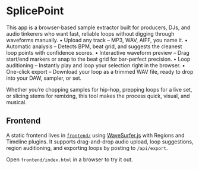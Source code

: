 # SplicePoint
This app is a browser-based sample extractor built for producers, DJs, and audio tinkerers who want fast, reliable loops without digging through waveforms manually.
	•	Upload any track – MP3, WAV, AIFF, you name it.
	•	Automatic analysis – Detects BPM, beat grid, and suggests the cleanest loop points with confidence scores.
	•	Interactive waveform preview – Drag start/end markers or snap to the beat grid for bar-perfect precision.
	•	Loop auditioning – Instantly play and loop your selection right in the browser.
	•	One-click export – Download your loop as a trimmed WAV file, ready to drop into your DAW, sampler, or set.

Whether you’re chopping samples for hip-hop, prepping loops for a live set, or slicing stems for remixing, this tool makes the process quick, visual, and musical.

## Frontend

A static frontend lives in [`frontend/`](frontend/) using [WaveSurfer.js](https://wavesurfer-js.org/) with Regions and Timeline plugins. It supports drag-and-drop audio upload, loop suggestions, region auditioning, and exporting loops by posting to `/api/export`.

Open `frontend/index.html` in a browser to try it out.
